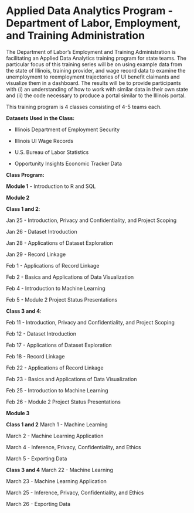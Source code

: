 # Applied Data Analytics Program - Department of Labor, Employment, and Training Administration
The Department of Labor’s Employment and Training Administration is facilitating an Applied Data Analytics training program for state teams. The particular focus of this training series will be on using example data from the state of Illinois, training provider, and wage record data to examine the unemployment to reemployment trajectories of UI benefit claimants and visualize them in a dashboard. The results will be to provide participants with (i) an understanding of how to work with similar data in their own state and (ii) the code necessary to produce a portal similar to the Illinois portal.

This training program is 4 classes consisting of 4-5 teams each. 

**Datasets Used in the Class:**

* Illinois Department of Employment Security

* Illinois UI Wage Records

* U.S. Bureau of Labor Statistics

* Opportunity Insights Economic Tracker Data

**Class Program:**

**Module 1** - Introduction to R and SQL

**Module 2**

**Class 1 and 2**:

Jan 25 - Introduction, Privacy and Confidentiality, and Project Scoping

Jan 26 - Dataset Introduction

Jan 28 - Applications of Dataset Exploration

Jan 29 - Record Linkage

Feb 1 - Applications of Record Linkage

Feb 2 - Basics and Applications of Data Visualization

Feb 4 - Introduction to Machine Learning

Feb 5 - Module 2 Project Status Presentations

**Class 3 and 4**: 

Feb 11 - Introduction, Privacy and Confidentiality, and Project Scoping

Feb 12 - Dataset Introduction

Feb 17 - Applications of Dataset Exploration

Feb 18 - Record Linkage

Feb 22 - Applications of Record Linkage

Feb 23 - Basics and Applications of Data Visualization

Feb 25 - Introduction to Machine Learning

Feb 26 - Module 2 Project Status Presentations

**Module 3**

**Class 1 and 2**
March 1 - Machine Learning

March 2 - Machine Learning Application

March 4 - Inference, Privacy, Confidentiality, and Ethics

March 5 - Exporting Data

**Class 3 and 4**
March 22 - Machine Learning

March 23 - Machine Learning Application

March 25 - Inference, Privacy, Confidentiality, and Ethics

March 26 - Exporting Data
